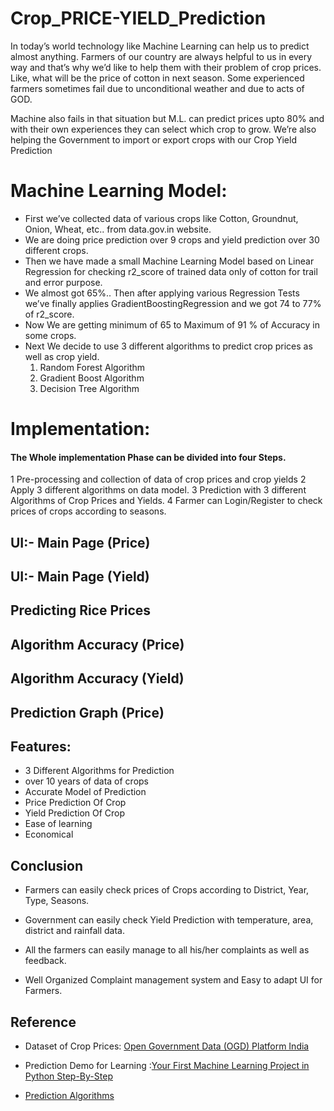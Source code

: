 # Crop_PRICE-YIELD_Prediction
In today’s world technology like Machine Learning can help us to predict almost anything. Farmers of our country are always helpful to us in every way and that’s why we’d like to help them with their problem of crop prices. Like, what will be the price of cotton in next season. Some experienced farmers sometimes fail due to unconditional weather and due to acts of GOD. 

Machine also fails in that situation but M.L. can predict prices upto 80% and with their own experiences they can select which crop to grow. We’re also helping the Government to import or export crops with our Crop Yield Prediction

# Machine Learning Model:

- First we’ve collected data of various crops like Cotton, Groundnut, Onion, Wheat, etc.. from
data.gov.in website.
- We are doing price prediction over 9 crops and yield prediction over 30 different crops.
- Then we have made a small Machine Learning Model based on Linear Regression for
checking r2_score of trained data only of cotton for trail and error purpose.
- We almost got 65%.. Then after applying various Regression Tests we’ve finally applies
GradientBoostingRegression and we got 74 to 77% of r2_score.
- Now We are getting minimum of 65 to Maximum of 91 % of Accuracy in some crops.
- Next We decide to use 3 different algorithms to predict crop prices as well as crop yield.
  1. Random Forest Algorithm
  2. Gradient Boost Algorithm
  3. Decision Tree Algorithm
  
# Implementation:

#### The Whole implementation Phase can be divided into four Steps.

  1 Pre-processing and collection of data of crop prices and crop yields
  2 Apply 3 different algorithms on data model.
  3 Prediction with 3 different Algorithms of Crop Prices and Yields.
  4 Farmer can Login/Register to check prices of crops according to seasons.
  

## UI:- Main Page (Price)
## UI:- Main Page (Yield)
## Predicting Rice Prices
## Algorithm Accuracy (Price)
## Algorithm Accuracy (Yield)
## Prediction Graph (Price)

## Features:

- 3 Different Algorithms for Prediction
- over 10 years of data of crops
- Accurate Model of Prediction
- Price Prediction Of Crop
- Yield Prediction Of Crop
- Ease of learning
- Economical

## Conclusion

- Farmers can easily check prices of Crops according to District, Year, Type,
Seasons.

- Government can easily check Yield Prediction with temperature, area, district and
rainfall data.

- All the farmers can easily manage to all his/her complaints as well as feedback.

- Well Organized Complaint management system and Easy to adapt UI for Farmers.

## Reference

- Dataset of Crop Prices: [Open Government Data (OGD) Platform India]( https://data.gov.in/)

- Prediction Demo for Learning :[Your First Machine Learning Project in Python Step-By-Step](https://machinelearningmastery.com/machine-learning-in-python-stepby-step)

- [Prediction Algorithms](https://towardsdatascience.com/)
